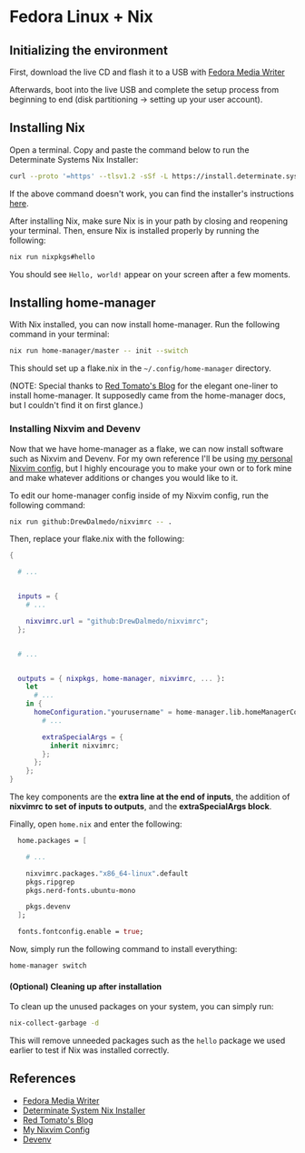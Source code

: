 # Fedora Linux + Nix

## Initializing the environment

First, download the live CD and flash it to a USB with [Fedora Media Writer](https://fedoraproject.org/workstation/download)

Afterwards, boot into the live USB and complete the setup process from beginning to end (disk partitioning -> setting up your user account).

## Installing Nix

Open a terminal. Copy and paste the command below to run the Determinate Systems Nix Installer:

```sh
curl --proto '=https' --tlsv1.2 -sSf -L https://install.determinate.systems/nix | sh -s -- install
```

If the above command doesn't work, you can find the installer's instructions [here](https://determinate.systems/posts/determinate-nix-installer/).

After installing Nix, make sure Nix is in your path by closing and reopening your terminal. Then, ensure Nix is installed properly by running the following:

```sh
nix run nixpkgs#hello
```

You should see `Hello, world!` appear on your screen after a few moments.

## Installing home-manager

With Nix installed, you can now install home-manager. Run the following command in your terminal:

```sh
nix run home-manager/master -- init --switch
```

This should set up a flake.nix in the `~/.config/home-manager` directory.

(NOTE: Special thanks to [Red Tomato's Blog](https://tech.aufomm.com/my-nix-journey-use-nix-with-ubuntu/) for the elegant one-liner to install home-manager. It supposedly came from the home-manager docs, but I couldn't find it on first glance.)

### Installing Nixvim and Devenv

Now that we have home-manager as a flake, we can now install software such as Nixvim and Devenv. For my own reference I'll be using [my personal Nixvim config](https://github.com/DrewDalmedo/nixvimrc), but I highly encourage you to make your own or to fork mine and make whatever additions or changes you would like to it. 

To edit our home-manager config inside of my Nixvim config, run the following command:

```sh
nix run github:DrewDalmedo/nixvimrc -- .
```

Then, replace your flake.nix with the following:

```nix
{

  # ...


  inputs = {
    # ...

    nixvimrc.url = "github:DrewDalmedo/nixvimrc";
  };


  # ...


  outputs = { nixpkgs, home-manager, nixvimrc, ... }:
    let
      # ...
    in {
      homeConfiguration."yourusername" = home-manager.lib.homeManagerConfiguration {
        # ...

        extraSpecialArgs = {
          inherit nixvimrc;
        };
      };
    };
}


```

The key components are the **extra line at the end of inputs**, the addition of **nixvimrc to set of inputs to outputs**, and the **extraSpecialArgs block**.

Finally, open `home.nix` and enter the following:

```nix
  home.packages = [

    # ...

    nixvimrc.packages."x86_64-linux".default
    pkgs.ripgrep
    pkgs.nerd-fonts.ubuntu-mono

    pkgs.devenv
  ];

  fonts.fontconfig.enable = true;
```

Now, simply run the following command to install everything:

```sh
home-manager switch
```

#### (Optional) Cleaning up after installation

To clean up the unused packages on your system, you can simply run:

```sh
nix-collect-garbage -d
```

This will remove unneeded packages such as the `hello` package we used earlier to test if Nix was installed correctly.

## References

- [Fedora Media Writer](https://fedoraproject.org/workstation/download)
- [Determinate System Nix Installer](https://determinate.systems/posts/determinate-nix-installer/)
- [Red Tomato's Blog](https://tech.aufomm.com/my-nix-journey-use-nix-with-ubuntu/)
- [My Nixvim Config](https://github.com/DrewDalmedo/nixvimrc)
- [Devenv](https://devenv.sh/)
